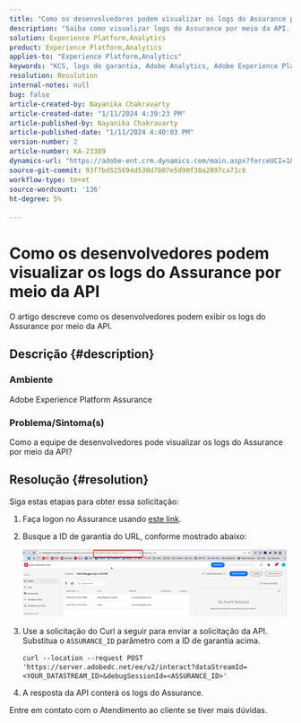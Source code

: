 ```yaml
---
title: "Como os desenvolvedores podem visualizar os logs do Assurance por meio da API"
description: "Saiba como visualizar logs do Assurance por meio da API. Envie a solicitação de API e substitua a ID de garantia conforme descrito."
solution: Experience Platform,Analytics
product: Experience Platform,Analytics
applies-to: "Experience Platform,Analytics"
keywords: "KCS, logs de garantia, Adobe Analytics, Adobe Experience Platform"
resolution: Resolution
internal-notes: null
bug: false
article-created-by: Nayanika Chakravarty
article-created-date: "1/11/2024 4:39:23 PM"
article-published-by: Nayanika Chakravarty
article-published-date: "1/11/2024 4:40:03 PM"
version-number: 2
article-number: KA-23389
dynamics-url: "https://adobe-ent.crm.dynamics.com/main.aspx?forceUCI=1&pagetype=entityrecord&etn=knowledgearticle&id=32cb49f3-9fb0-ee11-a569-6045bd006e5a"
source-git-commit: 93f7bd525694d530d7b07e5d90f38a2897ca71c6
workflow-type: tm+mt
source-wordcount: '136'
ht-degree: 5%

---
```


# Como os desenvolvedores podem visualizar os logs do Assurance por meio da API


O artigo descreve como os desenvolvedores podem exibir os logs do Assurance por meio da API.

## Descrição {#description}


### Ambiente

Adobe Experience Platform Assurance

### Problema/Sintoma(s)

Como a equipe de desenvolvedores pode visualizar os logs do Assurance por meio da API?


## Resolução {#resolution}


Siga estas etapas para obter essa solicitação:

1. Faça logon no Assurance usando [este link](https://experience.adobe.com/assurance).
2. Busque a ID de garantia do URL, conforme mostrado abaixo:

   ![](assets/41e62e4b-3ba0-ee11-be37-6045bd006239.png)
3. Use a solicitação do Curl a seguir para enviar a solicitação da API. Substitua o `ASSURANCE_ID` parâmetro com a ID de garantia acima.<br>


   ```
   curl --location --request POST 'https://server.adobedc.net/ee/v2/interact?dataStreamId= <YOUR_DATASTREAM_ID>&debugSessionId=<ASSURANCE_ID>'
   ```


4. A resposta da API conterá os logs do Assurance.


Entre em contato com o Atendimento ao cliente se tiver mais dúvidas.
